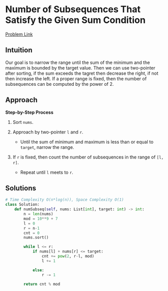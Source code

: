 **Number of Subsequences That Satisfy the Given Sum Condition**
=
[Problem Link](https://leetcode.com/problems/number-of-subsequences-that-satisfy-the-given-sum-condition/description)

## Intuition
Our goal is to narrow the range until the sum of the minimum and the maximum is bounded by the target value. 
Then we can use two-pointer after sorting, if the sum exceeds the tagret then decrease the right, if not then 
increase the left. If a proper range is fixed, then the number of subsequences can be computed by the power of 2.

## Approach
**Step-by-Step Process**

1. Sort `nums`.

2. Approach by two-pointer `l` and `r`.
    - Until the sum of minimum and maximum is less than or equal to `target`, narrow the range.
  
3. If `r` is fixed, then count the number of subsequences in the range of `[l, r]`.
    - Repeat until `l` meets to `r`.
  
## Solutions
```python
# Time Complexity O(n*log(n)), Space Complexity O(1)
class Solution:
    def numSubseq(self, nums: List[int], target: int) -> int:
        n = len(nums)
        mod = 10**9 + 7
        l = 0
        r = n-1
        cnt = 0
        nums.sort()

        while l <= r:
            if nums[l] + nums[r] <= target:
                cnt += pow(2, r-l, mod)
                l += 1

            else:
                r -= 1

        return cnt % mod
```
